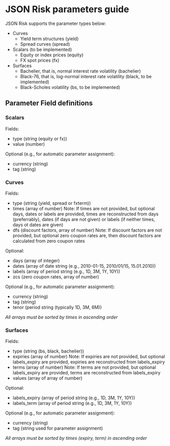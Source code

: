 # JSON Risk parameters guide
JSON Risk supports the parameter types below:

- Curves
  - Yield term structures (yield)
  - Spread curves (spread)
- Scalars (to be implemented)
  - Equity or index prices (equity)
  - FX spot prices (fx)
- Surfaces
  - Bachelier, that is, normal interest rate volatility (bachelier)
  - Black-76, that is, log-normal interest rate volatility (black, to be implemented)
  - Black-Scholes volatility (bs, to be implemented)

## Parameter Field definitions
### Scalars

Fields:

- type (string (equity or fx))
- value (number)

Optional (e.g., for automatic parameter assignment):

- currency (string)
- tag (string)

### Curves

Fields:

- type (string (yield, spread or fxterm))
- times (array of number) Note: If times are not provided, but optional days, dates or labels are provided, times are reconstructed from days (preferrably), dates (if days are not given) or labels (if neither times, days ot dates are given)
- dfs (discount factors, array of number) Note: If discount factors are not provided, but optional zero coupon rates are, then discount factors are calculated from zero coupon rates

Optional: 

- days (array of integer)
- dates (array of date string (e.g., 2010-01-15, 2010/01/15, 15.01.2010))
- labels (array of period string (e.g., 1D, 3M, 1Y, 10Y))
- zcs (zero coupon rates, array of number)

Optional (e.g., for automatic parameter assignment):

- currency (string)
- tag (string)
- tenor (period string (typically 1D, 3M, 6M))


_All arrays must be sorted by times in ascending order_


### Surfaces

Fields:

- type (string (bs, black, bachelier))
- expiries (array of number) Note: If expiries are not provided, but optional labels\_expiry are provided, expiries are reconstructed from labels\_expiry
- terms (array of number) Note: If terms are not provided, but optional labels\_expiry are provided, terms are reconstructed from labels\_expiry
- values (array of array of number)

Optional: 

- labels_expiry (array of period string (e.g., 1D, 3M, 1Y, 10Y))
- labels_term (array of period string (e.g., 1D, 3M, 1Y, 10Y))

Optional (e.g., for automatic parameter assignment):

- currency (string)
- tag (string used for parameter assignment)

_All arrays must be sorted by times (expiry, term) in ascending order_

